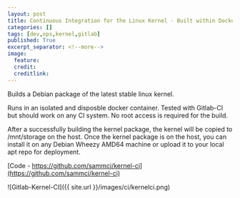 ```yaml
---
layout: post
title: Continuous Integration for the Linux Kernel - Built within Docker
categories: []
tags: [dev,ops,kernel,gitlab]
published: True
excerpt_separator: <!--more-->
image:
  feature:
  credit:
  creditlink:
---
```

Builds a Debian package of the latest stable linux kernel.

Runs in an isolated and disposble docker container.
Tested with Gitlab-CI but should work on any CI system.
No root access is required for the build.

After a successfully building the kernel package, the kernel will be copied to /mnt/storage on the host. Once the kernel package is on the host, you can install it on any Debian Wheezy AMD64 machine or upload it to your local apt repo for deployment.

[Code - https://github.com/sammcj/kernel-ci](https://github.com/sammcj/kernel-ci)

![Gitlab-Kernel-CI]({{ site.url }}/images/ci/kernelci.png)
